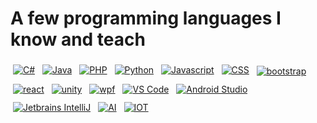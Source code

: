 # A few programming languages I know and teach

<p align="left">
	<a href="https://github.com/marcocrowe?tab=repositories&language=c%23"><img src="https://raw.githubusercontent.com/marcocrowe/coloredbadges/master/svg/dev/languages/csharp.svg" alt="C#" style="vertical-align:top; margin:4px" /></a>
	<a href="https://github.com/marcocrowe?tab=repositories&language=java"><img src="https://raw.githubusercontent.com/marcocrowe/coloredbadges/master/svg/dev/languages/java.svg" alt="Java" style="vertical-align:top; margin:4px" /></a>
	<a href="https://github.com/marcocrowe?tab=repositories&language=php"><img src="https://raw.githubusercontent.com/marcocrowe/coloredbadges/master/svg/dev/languages/php.svg" alt="PHP" style="vertical-align:top; margin:4px" /></a>
	<a href="https://github.com/marcocrowe?tab=repositories&language=python"><img src="https://raw.githubusercontent.com/marcocrowe/coloredbadges/master/svg/dev/languages/python.svg" alt="Python" style="vertical-align:top; margin:4px" /></a>
	<a href="https://github.com/marcocrowe?tab=repositories&language=javascript"><img src="https://raw.githubusercontent.com/marcocrowe/coloredbadges/master/svg/dev/languages/js.svg" alt="Javascript" style="vertical-align:top; margin:4px" /></a>
	<a href="https://github.com/marcocrowe?tab=repositories&language=css"><img src="https://raw.githubusercontent.com/marcocrowe/coloredbadges/master/svg/dev/languages/css3.svg" alt="CSS" style="vertical-align:top; margin:4px" ></a>
	<a href="https://github.com/marcocrowe?tab=repositories"><img src="https://raw.githubusercontent.com/marcocrowe/coloredbadges/master/svg/dev/frameworks/bootstrap.svg" alt="bootstrap" style="vertical-align:center; margin:6px 4px" /></a>
	<a href="https://github.com/marcocrowe?tab=repositories"><img src="https://raw.githubusercontent.com/marcocrowe/coloredbadges/master/svg/dev/frameworks/react.svg" alt="react" style="vertical-align:center; margin:6px 4px" /></a>
	<a href="https://github.com/marcocrowe?tab=repositories"><img src="https://raw.githubusercontent.com/marcocrowe/coloredbadges/master/svg/dev/frameworks/unity.svg" alt="unity" style="vertical-align:center; margin:6px 4px" /></a>
	<a href="https://github.com/marcocrowe?tab=repositories"><img src="https://raw.githubusercontent.com/marcocrowe/coloredbadges/master/svg/dev/frameworks/wpf.svg" alt="wpf" style="vertical-align:center; margin:6px 4px" /></a>
	<a href="https://github.com/marcocrowe?tab=repositories"><img src="https://github.com/marcocrowe/coloredbadges/raw/master/svg/dev/tools/visualstudio_code.svg" alt="VS Code" style="vertical-align:top; margin:6px 4px;" /></a>
	<a href="https://github.com/marcocrowe?tab=repositories"><img src="https://github.com/marcocrowe/ColoredBadges/raw/master/svg/dev/tools/android_studio.svg" alt="Android Studio" style="vertical-align:top; margin:6px 4px;" /></a>
	<a href="https://github.com/marcocrowe?tab=repositories"><img src="https://github.com/marcocrowe/ColoredBadges/raw/master/svg/dev/tools/jetbrains_intellij.svg" alt="Jetbrains IntelliJ" style="vertical-align:top; margin:6px 4px;" /></a>
	<a href="https://github.com/marcocrowe?tab=repositories"><img src="https://github.com/marcocrowe/coloredbadges/raw/master/svg/dev/misc/ai.svg" alt="AI" style="vertical-align:top; margin:6px 4px" /></a>
	<a href="https://github.com/marcocrowe?tab=repositories"><img src="https://github.com/marcocrowe/coloredbadges/raw/master/svg/dev/misc/iot.svg" alt="IOT" style="vertical-align:top; margin:6px 4px" /></a>
</p>
